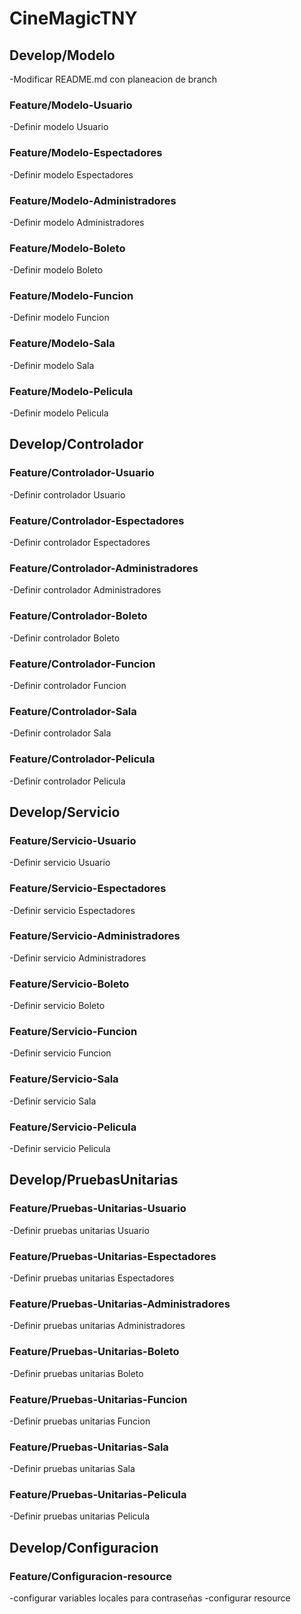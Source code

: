# CineMagicTNY

## Develop/Modelo
-Modificar README.md con planeacion de branch
### Feature/Modelo-Usuario
-Definir modelo Usuario
### Feature/Modelo-Espectadores
-Definir modelo Espectadores
### Feature/Modelo-Administradores
-Definir modelo Administradores
### Feature/Modelo-Boleto
-Definir modelo Boleto
### Feature/Modelo-Funcion
-Definir modelo Funcion
### Feature/Modelo-Sala
-Definir modelo Sala
### Feature/Modelo-Pelicula
-Definir modelo Pelicula

## Develop/Controlador
### Feature/Controlador-Usuario
-Definir controlador Usuario
### Feature/Controlador-Espectadores
-Definir controlador Espectadores
### Feature/Controlador-Administradores
-Definir controlador Administradores
### Feature/Controlador-Boleto
-Definir controlador Boleto
### Feature/Controlador-Funcion
-Definir controlador Funcion
### Feature/Controlador-Sala
-Definir controlador Sala
### Feature/Controlador-Pelicula
-Definir controlador Pelicula

## Develop/Servicio
### Feature/Servicio-Usuario
-Definir servicio Usuario
### Feature/Servicio-Espectadores
-Definir servicio Espectadores
### Feature/Servicio-Administradores
-Definir servicio Administradores
### Feature/Servicio-Boleto
-Definir servicio Boleto
### Feature/Servicio-Funcion
-Definir servicio Funcion
### Feature/Servicio-Sala
-Definir servicio Sala
### Feature/Servicio-Pelicula
-Definir servicio Pelicula

## Develop/PruebasUnitarias
### Feature/Pruebas-Unitarias-Usuario
-Definir pruebas unitarias Usuario
### Feature/Pruebas-Unitarias-Espectadores
-Definir pruebas unitarias Espectadores
### Feature/Pruebas-Unitarias-Administradores
-Definir pruebas unitarias Administradores
### Feature/Pruebas-Unitarias-Boleto
-Definir pruebas unitarias Boleto
### Feature/Pruebas-Unitarias-Funcion
-Definir pruebas unitarias Funcion
### Feature/Pruebas-Unitarias-Sala
-Definir pruebas unitarias Sala
### Feature/Pruebas-Unitarias-Pelicula
-Definir pruebas unitarias Pelicula

## Develop/Configuracion
### Feature/Configuracion-resource
-configurar variables locales para contraseñas
-configurar resource
